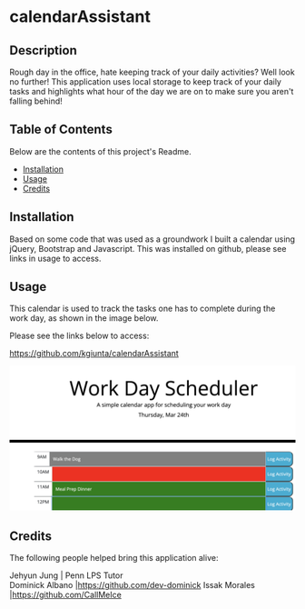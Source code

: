 # calendarAssistant

## Description

Rough day in the office, hate keeping track of your daily activities? Well look no further! This application uses local storage to keep track of your daily tasks and highlights what hour of the day we are on to make sure you aren't falling behind!

## Table of Contents

Below are the contents of this project's Readme.

- [Installation](#installation)
- [Usage](#usage)
- [Credits](#credits)

## Installation

Based on some code that was used as a groundwork I built a calendar using jQuery, Bootstrap and Javascript. This was installed on github, please see links in usage to access.

## Usage

This calendar is used to track the tasks one has to complete during the work day, as shown in the image below.

Please see the links below to access:

https://github.com/kgiunta/calendarAssistant

![Screenshot of a calendar application](./Screenshot.png)

## Credits

The following people helped bring this application alive:

Jehyun Jung | Penn LPS Tutor <br>
Dominick Albano |https://github.com/dev-dominick
Issak Morales |https://github.com/CallMeIce
